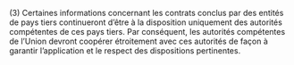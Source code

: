 (3) Certaines informations concernant les contrats conclus par des entités de pays tiers continueront d’être à la disposition uniquement des autorités compétentes de ces pays tiers. Par conséquent, les autorités compétentes de l’Union devront coopérer étroitement avec ces autorités de façon à garantir l’application et le respect des dispositions pertinentes.